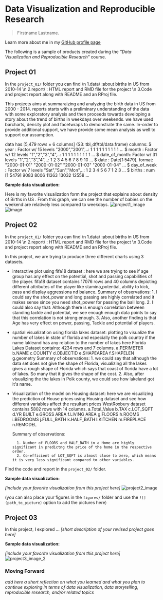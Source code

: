 # Data Visualization and Reproducible Research

> Firstname Lastname. 

Learn more about me in my [GitHub profile page](https://github.com/reiminer)


The following is a sample of products created during the _"Data Visualization and Reproducible Research"_ course.


## Project 01

In the `project_01/` folder you can find \n 
1.data/ :about births in US from 2010-14 \n
2.report/ : HTML report and RMD file for the project \n
3.Code and project report along with README and an RProj file.

This projects aims at summaraizing and analyzing the birth data in US from 2000 - 2014. reports starts with a preliminary understanding of the data with some exploratory analysis and then proceeds towards developing a story about the trend of births in weekdays over weekends. we have used barcharts, density plot and facetwraps to demonstrate the same. In-order to provide additional support, we have provide some mean analysis as well to support our assumption.

data has [5,479 rows × 6 columns] (S3: tbl_df/tbl/data.frame)
columns:
 $ year         : Factor w/ 15 levels "2000","2001",..: 1 1 1 1 1 1 1 1 1 1 ...
 $ month        : Factor w/ 12 levels "1","2","3","4",..: 1 1 1 1 1 1 1 1 1 1 ...
 $ date_of_month: Factor w/ 31 levels "1","2","3","4",..: 1 2 3 4 5 6 7 8 9 10 ...
 $ date         : Date[1:5479], format: "2000-01-01" "2000-01-02" "2000-01-03" "2000-01-04" ...
 $ day_of_week  : Factor w/ 7 levels "Sat","Sun","Mon",..: 1 2 3 4 5 6 7 1 2 3 ...
 $ births       : num [1:5479] 9083 8006 11363 13032 12558 ...
 
**Sample data visualization:** 

Here is my favorite visualization form the project that explains about density of Births in US . From this graph, we can see the number of babies on the weekend are relatively less compared to weekdays.
![project1_image](https://user-images.githubusercontent.com/104657112/175607112-82fdd2e0-ee24-4620-9085-ce9b7194e7ab.png)![image](https://user-images.githubusercontent.com/104657112/175607304-7e8e6e29-1202-43b6-9d2d-d2c9b071f6f6.png)





## Project 02

In the `project_01/` folder you can find \n 
1.data/ :about births in US from 2010-14 \n
2.report/ : HTML report and RMD file for the project \n
3.Code and project report along with README and an RProj file.

In this project, we are trying to produce three different charts using 3 datasets.

- interactive plot using fifa18 dataset : here we are trying to see if age group has any effect on the potential, shot  and passing capabilities of the player.
	fifa18 dataset contains 17076 rows and 40 columns depicting different attributes of the player like stamina,potential, ability to kick, pass and display aggressiona nd balance.
		Summary of observations:
		1. I could say the shot_power and long passing are highly correlated and it makes sense since you need shot_power for passing the ball long.
		2. I could also say that: Although there is enough correlation between standing tackle and potential, we see enough enough data points to say that this correlation is not strong enough.
		3. Also, another finding is that Age has very effect on power, passing, Tackle and potential of players.
		
- spatial visualization using florida lakes dataset: plotting to visualize the number of lakes in state of florida and especially the polk country if the name lakleand has any relation to the number of lakes here
	Florida Lakes Dataset contains: 4234 rows and 7 columns.
	a.PERIMETER
	b.NAME
	c.COUNTY
	d.OBJECTID
	e.SHAPEAREA
	f.SHAPELEN
	g.geometry
		Summary of observations:
		1. we could say that although the data set does not give the shape of Florida, visualizing all the lakes gives a rough shape of Florida which says that coast of florida have a lot of lakes. So many that it gives the shape of the cost.
		2. Also, after visualizing the the lakes in Polk county, we could see how lakeland got it's name.
		
- Visualization of the model on Housing dataset: here we are visualizing the prediction of House prices using Housing dataset and see how different variables affect the resultant prices
	WestRoxbury dataset contains 5802 rows with 14 columns.
	a.Total_Value
	b.TAX
	c.LOT_SQFT
	d.YR BUILT
	e.GROSS AREA
	f.LIVING AREA
	g.FLOORS
	h.ROOMS
	i.BEDROOMS
	j.FULL_BATH
	k.HALF_BATH
	l.KITCHEN
	m.FIREPLACE
	n.REMODEL
	
	Summary of observations:
	
		1. Number of FLOORS and HALF_BATH in a Home are highly significant in predictng the price of the home in the respective order.
		2. Co-efficient of LOT_SQFT is almost close to zero, which means it is very less significant compared to other variables.
Find the code and report in the `project_02/` folder.

**Sample data visualization:** 

_[include your favorite visualization from this project here]_
![project2_image](https://user-images.githubusercontent.com/104657112/175606908-4f63e90c-c3b9-469a-97de-764b5e286b7e.png)


(you can also place your figures in the `figures/` folder and use the `![](path_to_picture)` option to add the pictures here)


## Project 03

In this project, I explored ... _[short description of your revised project goes here]_

**Sample data visualization:** 

_[include your favorite visualization from this project here]_
![project3_image_2](https://user-images.githubusercontent.com/104657112/175614063-0251c1fe-06ec-479c-9910-329f809d2226.png)

### Moving Forward

_add here a short reflection on what you learned and what you plan to continue exploring in terms of data visualization, data storytelling, reproducible research, and/or related topics_
